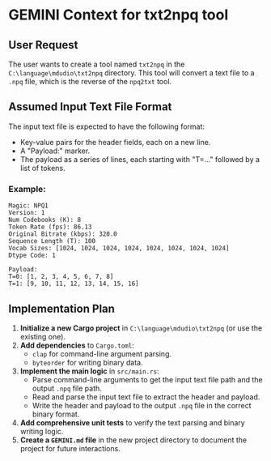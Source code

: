 # GEMINI Context for txt2npq tool

## User Request

The user wants to create a tool named `txt2npq` in the `C:\language\mdudio\txt2npq` directory. This tool will convert a text file to a `.npq` file, which is the reverse of the `npq2txt` tool.

## Assumed Input Text File Format

The input text file is expected to have the following format:

- Key-value pairs for the header fields, each on a new line.
- A "Payload:" marker.
- The payload as a series of lines, each starting with "T=..." followed by a list of tokens.

### Example:

```
Magic: NPQ1
Version: 1
Num Codebooks (K): 8
Token Rate (fps): 86.13
Original Bitrate (kbps): 320.0
Sequence Length (T): 100
Vocab Sizes: [1024, 1024, 1024, 1024, 1024, 1024, 1024, 1024]
Dtype Code: 1

Payload:
T=0: [1, 2, 3, 4, 5, 6, 7, 8]
T=1: [9, 10, 11, 12, 13, 14, 15, 16]
```

## Implementation Plan

1.  **Initialize a new Cargo project** in `C:\language\mdudio\txt2npq` (or use the existing one).
2.  **Add dependencies** to `Cargo.toml`:
    *   `clap` for command-line argument parsing.
    *   `byteorder` for writing binary data.
3.  **Implement the main logic** in `src/main.rs`:
    *   Parse command-line arguments to get the input text file path and the output `.npq` file path.
    *   Read and parse the input text file to extract the header and payload.
    *   Write the header and payload to the output `.npq` file in the correct binary format.
4.  **Add comprehensive unit tests** to verify the text parsing and binary writing logic.
5.  **Create a `GEMINI.md` file** in the new project directory to document the project for future interactions.
